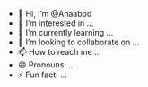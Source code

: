 - 👋 Hi, I’m @Anaabod
- 👀 I’m interested in ...
- 🌱 I’m currently learning ...
- 💞️ I’m looking to collaborate on ...
- 📫 How to reach me ...
- 😄 Pronouns: ...
- ⚡ Fun fact: ...

<!---
Anaabod/Anaabod is a ✨ special ✨ repository because its `README.md` (this file) appears on your GitHub profile.
You can click the Preview link to take a look at your changes.
![1000004787](https://github.com/user-attachments/assets/8450fd4c-fd70-49c3-87d6-2f63b911cf1f)
--->
